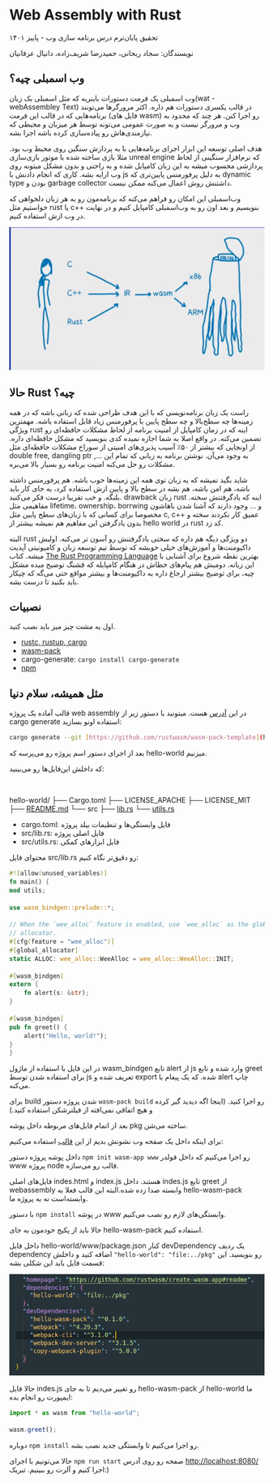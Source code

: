 # Web Assembly with Rust

تحقیق پایان‌ترم درس برنامه سازی وب - پاییز ۱۴۰۱

نویسندگان: سجاد ریحانی، حمیدرضا شریف‌زاده، دانیال عرفانیان

## وب اسمبلی چیه؟

وب اسمبلی یک فرمت دستورات باینریه که مثل اسمبلی یک زبان(wat - webAssembley Text) در قالب یکسری دستورات هم داره. اکثر مرورگرها می‌تونند برنامه‌هایی که در قالب این فرمت (فایل های wasm) رو اجرا کنن. هر چند که محدود به وب و مرورگر نیست و به صورت عمومی می‌تونه توسط هر میزبان و محیطی که نیازمندی‌هاش رو پیاده‌سازی کرده باشه اجرا بشه.

هدف اصلی توسعه این ابزار اجرای برنامه‌هایی با به پردازش سنگین روی محیط وب بود. مثلا بازی ساخته شده با موتور بازی‌سازی unreal engine که نرم‌افزار سنگینی از لحاظ پردازشی محسوب میشه به این زبان کامپایل شده و به راحتی و بدون مشکل میتونه روی وب ارايه بشه. کاری که انجام دادنش با js به دلیل پرفورمنس پایین‌تری که dynamic type بودن و garbage collector داشتنش روش اعمال می‌کنه ممکن نیست. 

وب‌اسمبلی این امکان رو فراهم می‌کنه که برنامه‌مون رو به هر زبان دلخواهی که خواستیم مثل rust یا c++ بنویسیم و بعد اون رو به وب‌اسمبلی کامپایل کنیم و در نهایت در وب ازش استفاده کنیم. 

![Untitled](Web%20Assembly%20with%20Rust/Untitled.png)

## حالا Rust چیه؟

راست یک زبان برنامه‌نویسی که با این هدف طراحی شده که زبانی باشه که در همه زمینه‌ها چه سطح‌بالا و چه سطح پایین با پرفورمنس زیاد قابل استفاده باشه. مهمترین ویژگی rust اینه که در زمان کامپایل از امنیت برنامه‌ از لحاظ مشکلات حافظه‌ای رو تضمین می‌کنه. در واقع اصلا به شما اجازه نمیده کدی بنویسید که مشکل حافظه‌ای داره. از اونجایی که بیشتر از ۵۰٪ آسیب پذیری‌های امنیتی از سوراخ مشکلات حافظه‌ای مثل double free, dangling ptr ,… به وجود می‌آن. نوشتن برنامه به زبانی که تمام این مشکلات رو حل می‌کنه امنیت برنامه رو بسیار بالا می‌بره. 

شاید بگید نمیشه که یه زبان توی همه این زمینه‌ها خوب باشه. هم پرفورمنس داشته باشه، هم امن باشه، هم بشه در سطح بالا و پایین ازش استفاده کرد، یه جای کار باید بلنگه. و خب تقریبا درست فکر می‌کنید. drawback زبان rust اینه که یادگرفتنش سخته. مفاهیمی مثل lifetime، ownership، borrwing و … وجود دارند که آشنا شدن باهاشون مخصوصا برای کسانی که با زبان‌های سطح پایین مثل c, c++ عمیق کار نکردند سخته و بدون یادگرفتن این مفاهیم هم نمیشه بیشتر از hello world در rust کد زد.

البته rust دو ویژگی دیگه هم داره که سختی یادگرفتنش رو آسون تر می‌کنه. اولیش داکیومنت‌ها و آموزش‌های خیلی خوبشه که توسط تیم توسعه زبان و کامیونیتی آپدیت میشه. کتاب [The Rust Programming Language](https://doc.rust-lang.org/book/) بهترین نقطه شروع برای آشنایی با این زبانه. دومیش هم پیام‌های خطاش در هنگام کامپایله که قشنگ توضیح میده مشکل چیه، برای توضیح بیشتر ارجاع داره به داکیومنت‌ها و بیشتر مواقع حتی می‌گه که چیکار باید بکنید تا درست بشه.

## نصبیات

اول یه مشت چیز میز باید نصب کنید.

- [rustc, rustup, cargo](https://www.rust-lang.org/tools/install)
- [wasm-pack](https://rustwasm.github.io/wasm-pack/installer/)
- cargo-generate: `cargo install cargo-generate`
- [npm](https://docs.npmjs.com/try-the-latest-stable-version-of-npm)

## مثل همیشه، سلام دنیا

قالب آماده یک پروژه web assembly در این [آدرس](https://github.com/rustwasm/wasm-pack-template) هست. میتونید  با دستور زیر از cargo generate استفاده اونو بسازید:

```bash
cargo generate --git [https://github.com/rustwasm/wasm-pack-template](https://github.com/rustwasm/wasm-pack-template)
```

بعد از اجرای دستور اسم پروژه رو می‌پرسه که hello-world میزنیم.

که داخلش این‌فایل‌ها رو می‌بینید:

‍

hello-world/
├── Cargo.toml
├── LICENSE_APACHE
├── LICENSE_MIT
├── [README.md](http://readme.md/)
└── src
├── [lib.rs](http://lib.rs/)
└── [utils.rs](http://utils.rs/)

- cargo.toml: فایل وابستگی‌ها و تنظیمات بیلد پروژه
- src/lib.rs: فایل اصلی پروژه
- src/utils.rs: فایل ابزارهای کمکی

محتوای فایل src/lib.rs رو دقیق‌تر نگاه کنیم:

```rust
#![allow(unused_variables)]
fn main() {
mod utils;

use wasm_bindgen::prelude::*;

// When the `wee_alloc` feature is enabled, use `wee_alloc` as the global
// allocator.
#[cfg(feature = "wee_alloc")]
#[global_allocator]
static ALLOC: wee_alloc::WeeAlloc = wee_alloc::WeeAlloc::INIT;

#[wasm_bindgen]
extern {
    fn alert(s: &str);
}

#[wasm_bindgen]
pub fn greet() {
    alert("Hello, world!");
}
}
```

در این فایل با استفاده از ماژول wasm_bindgen تابع alert از js وارد شده و تابع greet برای استفاده شدن توسط js تعریف شده و export شده. که یک پیغام با alert چاپ می‌کنه.

برای build شدن پروژه دستور `wasm-pack build` رو اجرا کنید. (اینجا اگه دیدید گیر کرده و هیچ اتفاقی نمی‌افته از فیلترشکن استفاده کنید.)

بعد از اتمام فایل‌های مربوطه داخل پوشه pkg ساخته می‌شن.

برای اینکه داخل یک صفحه وب نشونش بدیم از این [قالب](https://github.com/rustwasm/create-wasm-app) استفاده می‌کنیم:

داخل پوشه پروژه دستور `npm init wasm-app www`  رو اجرا می‌کنیم که داخل فولدر www پروژه node قالب رو می‌سازه.

فایل‌های اصلی  indes.html و index.js هستند. داخل indes.js تابع greet از webassembly وابسته صدا زده شده.البته این قالب فعلا به hello-wasm-pack وابسته‌است نه به پروژه ما.

با دستور `npm install` در پوشه www وابستگی‌های لازم رو نصب می‌کنیم.

 حالا باید از پکیج خودمون به جای hello-wasm-pack استفاده کنیم.

 داخل فایل hello-world/www/package.json کنار devDependency یک ردیف dependency اضافه کنید و داخلش `"hello-world": "file:../pkg"` رو بنویسید. این قسمت فایل باید این شکلی بشه:

![Untitled](Web%20Assembly%20with%20Rust/Untitled%201.png)

حالا فایل indes.js رو تغییر می‌دیم تا به جای hello-wasm-pack از hello-world ما ایمپورت رو انجام بده:

```jsx
import * as wasm from "hello-world";

wasm.greet();
```

دوباره `npm install` رو اجرا می‌کنیم تا وابستگی جدید نصب بشه.

حالا می‌تونیم با اجرای `npm run start` صفحه رو روی آدرس [http://localhost:8080/](http://localhost:8080/) اجرا کنیم و آلرت رو ببینیم. تبریک:)
